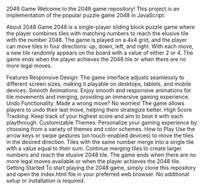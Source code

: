 2048 Game
Welcome to the 2048 game repository! This project is an implementation of the popular puzzle game 2048 in JavaScript.

About 2048 Game
2048 is a single-player sliding block puzzle game where the player combines tiles with matching numbers to reach the elusive tile with the number 2048. The game is played on a 4x4 grid, and the player can move tiles in four directions: up, down, left, and right. With each move, a new tile randomly appears on the board with a value of either 2 or 4. The game ends when the player achieves the 2048 tile or when there are no more legal moves.

Features
Responsive Design: The game interface adjusts seamlessly to different screen sizes, making it playable on desktops, tablets, and mobile devices.
Smooth Animations: Enjoy smooth and responsive animations for tile movements and merging, providing an immersive gaming experience.
Undo Functionality: Made a wrong move? No worries! The game allows players to undo their last move, helping them strategize better.
High Score Tracking: Keep track of your highest score and aim to beat it with each playthrough.
Customizable Themes: Personalize your gaming experience by choosing from a variety of themes and color schemes.
How to Play
Use the arrow keys or swipe gestures (on touch-enabled devices) to move the tiles in the desired direction.
Tiles with the same number merge into a single tile with a value equal to their sum.
Continue merging tiles to create larger numbers and reach the elusive 2048 tile.
The game ends when there are no more legal moves available or when the player achieves the 2048 tile.
Getting Started
To start playing the 2048 game, simply clone this repository and open the index.html file in your preferred web browser. No additional setup or installation is required.
